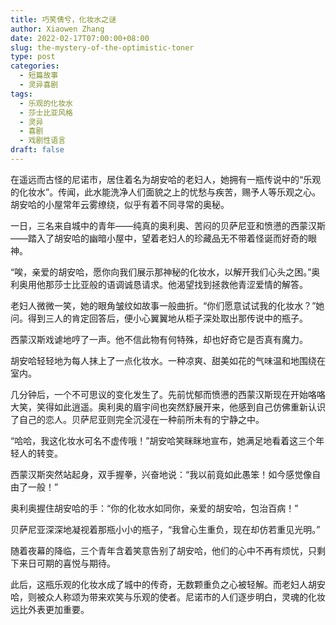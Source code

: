 ```yaml
---
title: 巧笑倩兮，化妆水之谜
author: Xiaowen Zhang
date: 2022-02-17T07:00:00+08:00
slug: the-mystery-of-the-optimistic-toner
type: post
categories:
  - 短篇故事
  - 灵异喜剧
tags:
  - 乐观的化妆水
  - 莎士比亚风格
  - 灵异
  - 喜剧
  - 戏剧性语言
draft: false
---
```


在遥远而古怪的尼诺市，居住着名为胡安哈的老妇人，她拥有一瓶传说中的“乐观的化妆水”。传闻，此水能洗净人们面貌之上的忧愁与疾苦，赐予人等乐观之心。胡安哈的小屋常年云雾缭绕，似乎有着不同寻常的奥秘。

一日，三名来自城中的青年——纯真的奥利奥、苦闷的贝萨尼亚和愤懑的西蒙汉斯——踏入了胡安哈的幽暗小屋中，望着老妇人的珍藏品无不带着怪诞而好奇的眼神。

“唉，亲爱的胡安哈，愿你向我们展示那神秘的化妆水，以解开我们心头之困。”奥利奥用他那莎士比亚般的语调诚恳请求。他渴望找到拯救他青涩爱情的解答。

老妇人微微一笑，她的眼角皱纹如故事一般曲折。“你们愿意试试我的化妆水？”她问。得到三人的肯定回答后，便小心翼翼地从柜子深处取出那传说中的瓶子。

西蒙汉斯戏谑地哼了一声。他不信此物有何特殊，却也好奇它是否真有魔力。

胡安哈轻轻地为每人抹上了一点化妆水。一种凉爽、甜美如花的气味温和地围绕在室内。

几分钟后，一个不可思议的变化发生了。先前忧郁而愤懑的西蒙汉斯现在开始咯咯大笑，笑得如此逍遥。奥利奥的眉宇间也突然舒展开来，他感到自己仿佛重新认识了自己的恋人。贝萨尼亚则完全沉浸在一种前所未有的宁静之中。

“哈哈，我这化妆水可名不虚传哦！”胡安哈笑眯眯地宣布，她满足地看着这三个年轻人的转变。

西蒙汉斯突然站起身，双手握拳，兴奋地说：“我以前竟如此愚笨！如今感觉像自由了一般！”

奥利奥握住胡安哈的手：“你的化妆水如同你，亲爱的胡安哈，包治百病！”

贝萨尼亚深深地凝视着那瓶小小的瓶子，“我曾心生重负，现在却仿若重见光明。”

随着夜幕的降临，三个青年含着笑意告别了胡安哈，他们的心中不再有烦忧，只剩下来日可期的喜悦与期待。

此后，这瓶乐观的化妆水成了城中的传奇，无数颗重负之心被轻解。而老妇人胡安哈，则被众人称颂为带来欢笑与乐观的使者。尼诺市的人们逐步明白，灵魂的化妆远比外表更加重要。